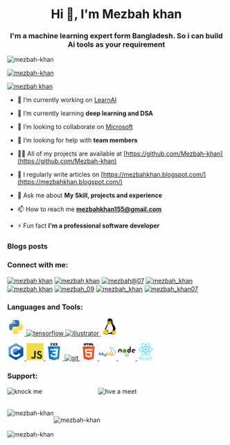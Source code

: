 <h1 align="center">Hi 👋, I'm Mezbah khan</h1>
<h3 align="center">I'm a machine learning expert form Bangladesh. So i can build Ai tools as your requirement</h3>

<p align="left"> <img src="https://komarev.com/ghpvc/?username=mezbah-khan&label=Profile%20views&color=0e75b6&style=flat" alt="mezbah-khan" /> </p>

<p align="left"> <a href="https://github.com/ryo-ma/github-profile-trophy"><img src="https://github-profile-trophy.vercel.app/?username=mezbah-khan" alt="mezbah-khan" /></a> </p>

<p align="left"> <a href="https://twitter.com/mezbah khan" target="blank"><img src="https://img.shields.io/twitter/follow/mezbah khan?logo=twitter&style=for-the-badge" alt="mezbah khan" /></a> </p>

- 🔭 I’m currently working on [LearnAI](https://github.com/Mezbah-khan/LearnAi-)

- 🌱 I’m currently learning **deep learning and DSA**

- 👯 I’m looking to collaborate on [Microsoft](https://www.microsoft.com/en-us/)

- 🤝 I’m looking for help with **team members**

- 👨‍💻 All of my projects are available at [https://github.com/Mezbah-khan](https://github.com/Mezbah-khan)

- 📝 I regularly write articles on [https://mezbahkhan.blogspot.com/](https://mezbahkhan.blogspot.com/)

- 💬 Ask me about **My Skill, projects and experience**

- 📫 How to reach me **mezbahkhan155@gmail.com**

- ⚡ Fun fact **I'm a professional software developer**

### Blogs posts
<!-- BLOG-POST-LIST:START -->
<!-- BLOG-POST-LIST:END -->

<h3 align="left">Connect with me:</h3>
<p align="left">
  <a href="https://linkedin.com/in/mezbah khan" target="blank"><img align="center" src="https://raw.githubusercontent.com/rahuldkjain/github-profile-readme-generator/master/src/images/icons/Social/linked-in-alt.svg" alt="mezbah khan" height="30" width="40" /></a> <a href="https://twitter.com/mezbah khan" target="blank"><img align="center" src="https://raw.githubusercontent.com/rahuldkjain/github-profile-readme-generator/master/src/images/icons/Social/twitter.svg" alt="mezbah khan" height="30" width="40" /></a>
<a href="https://codepen.io/mezbah@07" target="blank"><img align="center" src="https://raw.githubusercontent.com/rahuldkjain/github-profile-readme-generator/master/src/images/icons/Social/codepen.svg" alt="mezbah@07" height="30" width="40" /></a>
<a href="https://dev.to/mezbah_khan" target="blank"><img align="center" src="https://raw.githubusercontent.com/rahuldkjain/github-profile-readme-generator/master/src/images/icons/Social/devto.svg" alt="mezbah_khan" height="30" width="40" /></a> 
<a href="https://fb.com/mezbah khan" target="blank"><img align="center" src="https://raw.githubusercontent.com/rahuldkjain/github-profile-readme-generator/master/src/images/icons/Social/facebook.svg" alt="mezbah khan" height="30" width="40" /></a>
<a href="https://instagram.com/mezbah_09" target="blank"><img align="center" src="https://raw.githubusercontent.com/rahuldkjain/github-profile-readme-generator/master/src/images/icons/Social/instagram.svg" alt="mezbah_09" height="30" width="40" /></a>
<a href="https://www.leetcode.com/mezbah_khan" target="blank"><img align="center" src="https://raw.githubusercontent.com/rahuldkjain/github-profile-readme-generator/master/src/images/icons/Social/leet-code.svg" alt="mezbah_khan" height="30" width="40" /></a>
<a href="https://discord.gg/mezbah_khan07" target="blank"><img align="center" src="https://raw.githubusercontent.com/rahuldkjain/github-profile-readme-generator/master/src/images/icons/Social/discord.svg" alt="mezbah_khan07" height="30" width="40" /></a>
</p>

<h3 align="left">Languages and Tools:</h3>
<a href="https://www.python.org" target="_blank" rel="noreferrer"> <img src="https://raw.githubusercontent.com/devicons/devicon/master/icons/python/python-original.svg" alt="python" width="40" height="40"/> </a>  <a href="https://www.tensorflow.org" target="_blank" rel="noreferrer"> <img src="https://www.vectorlogo.zone/logos/tensorflow/tensorflow-icon.svg" alt="tensorflow" width="40" height="40"/> </a> <a href="https://www.adobe.com/in/products/illustrator.html" target="_blank" rel="noreferrer"> <img src="https://www.vectorlogo.zone/logos/adobe_illustrator/adobe_illustrator-icon.svg" alt="illustrator" width="40" height="40"/> </a> </a> <a href="https://www.linux.org/" target="_blank" rel="noreferrer"> <img src="https://raw.githubusercontent.com/devicons/devicon/master/icons/linux/linux-original.svg" alt="linux" width="40" height="40"/> </a> 
<p align="left"> <a href="https://www.cprogramming.com/" target="_blank" rel="noreferrer"> <img src="https://raw.githubusercontent.com/devicons/devicon/master/icons/c/c-original.svg" alt="c" width="40" height="40"/> </a> <a href="https://developer.mozilla.org/en-US/docs/Web/JavaScript" target="_blank" rel="noreferrer"> <img src="https://raw.githubusercontent.com/devicons/devicon/master/icons/javascript/javascript-original.svg" alt="javascript" width="40" height="40"/> <a href="https://www.w3schools.com/css/" target="_blank" rel="noreferrer"> <img src="https://raw.githubusercontent.com/devicons/devicon/master/icons/css3/css3-original-wordmark.svg" alt="css3" width="40" height="40"/> </a>
<a href="https://git-scm.com/" target="_blank" rel="noreferrer"> <img src="https://www.vectorlogo.zone/logos/git-scm/git-scm-icon.svg" alt="git" width="40" height="40"/> </a> <a href="https://www.w3.org/html/" target="_blank" rel="noreferrer"> <img src="https://raw.githubusercontent.com/devicons/devicon/master/icons/html5/html5-original-wordmark.svg" alt="html5" width="40" height="40"/> </a>   <a href="https://www.mysql.com/" target="_blank" rel="noreferrer"> <img src="https://raw.githubusercontent.com/devicons/devicon/master/icons/mysql/mysql-original-wordmark.svg" alt="mysql" width="40" height="40"/> </a> <a href="https://nodejs.org" target="_blank" rel="noreferrer"> <img src="https://raw.githubusercontent.com/devicons/devicon/master/icons/nodejs/nodejs-original-wordmark.svg" alt="nodejs" width="40" height="40"/> </a>  <a href="https://reactjs.org/" target="_blank" rel="noreferrer"> <img src="https://raw.githubusercontent.com/devicons/devicon/master/icons/react/react-original-wordmark.svg" alt="react" width="40" height="40"/> </a> </p>

<h3 align="left">Support:</h3>
<p><a href="https://www.buymeacoffee.com/knock me"> <img align="left" src="https://cdn.buymeacoffee.com/buttons/v2/default-yellow.png" height="50" width="210" alt="knock me" /></a><a href="https://ko-fi.com/hve a meet"> <img align="left" src="https://cdn.ko-fi.com/cdn/kofi3.png?v=3" height="50" width="210" alt="hve a meet" /></a></p><br><br>

<p><img align="left" src="https://github-readme-stats.vercel.app/api/top-langs?username=mezbah-khan&show_icons=true&locale=en&layout=compact" alt="mezbah-khan" /></p>

<p>&nbsp;<img align="center" src="https://github-readme-stats.vercel.app/api?username=mezbah-khan&show_icons=true&locale=en" alt="mezbah-khan" /></p>

<p><img align="center" src="https://github-readme-streak-stats.herokuapp.com/?user=mezbah-khan&" alt="mezbah-khan" /></p>
